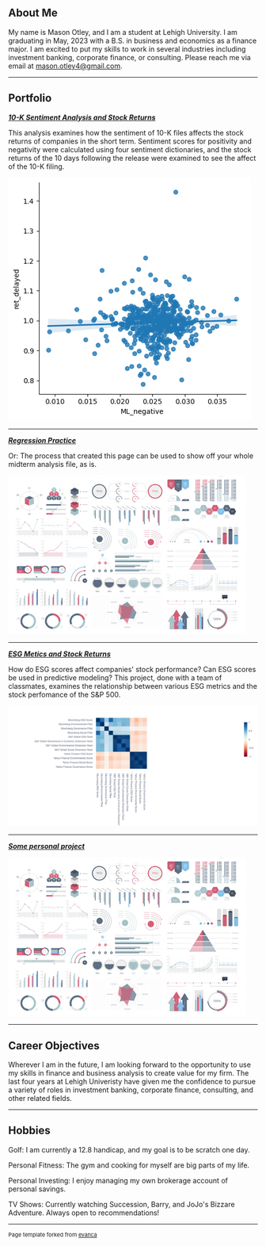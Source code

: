 ## About Me

My name is Mason Otley, and I am a student at Lehigh University. I am graduating in May, 2023 with a B.S. in business and economics as a finance major. I am excited to put my skills to work in several industries including investment banking, corporate finance, or consulting. Please reach me via email at mason.otley4@gmail.com. 

---

## Portfolio

<!-- You can link to other websites, PDFs in this repo, and other pages in this repo -->

_**[10-K Sentiment Analysis and Stock Returns](report/report.md)**_

This analysis examines how the sentiment of 10-K files affects the stock returns of companies in the short term. Sentiment scores for positivity and negativity were calculated using four sentiment dictionaries, and the stock returns of the 10 days following the release were examined to see the affect of the 10-K filing. 

<img src="report/output_10_1.png?raw=true"/>

---

_**[Regression Practice](Regression_practice)**_

Or: The process that created this page can be used to show off your whole midterm analysis file, as is.

<img src="images/dummy_thumbnail.jpg?raw=true"/>

---

_**[ESG Metics and Stock Returns](https://nicole-elchaar-esg-dashboard-app-mpiwio.streamlit.app/)**_

How do ESG scores affect companies' stock performance? Can ESG scores be used in predictive modeling? This project, done with a team of classmates,
examines the relationship between various ESG metrics and the stock perfomance of the S&P 500. 

<img src="images/newplot.png?raw=true"/>

---

_**[Some personal project](/pdf/sample_presentation.pdf)**_

<img src="images/dummy_thumbnail.jpg?raw=true"/>

---

## Career Objectives

Wherever I am in the future, I am looking forward to the opportunity to use my skills in finance and business analysis to create value for my firm. The last four years at Lehigh Univeristy have given me the confidence to pursue a variety of roles in investment banking, corporate finance, consulting, and other related fields. 

---

## Hobbies

Golf: I am currently a 12.8 handicap, and my goal is to be scratch one day.

Personal Fitness: The gym and cooking for myself are big parts of my life.

Personal Investing: I enjoy managing my own brokerage account of personal savings.

TV Shows: Currently watching Succession, Barry, and JoJo's Bizzare Adventure. Always open to recommendations!

---
<p style="font-size:11px">Page template forked from <a href="https://github.com/evanca/quick-portfolio">evanca</a></p>
<!-- Remove above link if you don't want to attibute -->
